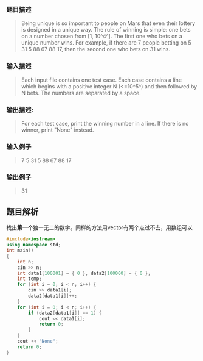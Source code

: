 ### 题目描述

> Being unique is so important to people on Mars that even their lottery is designed in a unique way. The rule of winning is simple: one bets on a number chosen from [1, 10^4^]. The first one who bets on a unique number wins. For example, if there are 7 people betting on 5 31 5 88 67 88 17, then the second one who bets on 31 wins.

### 输入描述

> Each input file contains one test case. Each case contains a line which begins with a positive integer N (<=10^5^) and then followed by N bets. The numbers are separated by a space.

### 输出描述:
> For each test case, print the winning number in a line. If there is no winner, print "None" instead.

### 输入例子
> 7 5 31 5 88 67 88 17

### 输出例子
> 31



## 题目解析
找出**第一个**独一无二的数字。同样的方法用vector有两个点过不去，用数组可以

```C++
#include<iostream>
using namespace std;
int main()
{
	int n;
	cin >> n;
	int data1[100001] = { 0 }, data2[100000] = { 0 };
	int temp;
	for (int i = 0; i < n; i++) {
		cin >> data1[i];
		data2[data1[i]]++;
	}
	for (int i = 0; i < n; i++) {
		if (data2[data1[i]] == 1) {
			cout << data1[i];
			return 0;
		}
	}
	cout << "None";
	return 0;
}

```